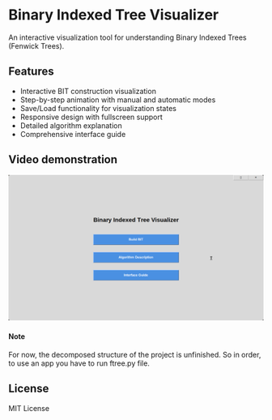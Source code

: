 # Binary Indexed Tree Visualizer

An interactive visualization tool for understanding Binary Indexed Trees (Fenwick Trees).

## Features

- Interactive BIT construction visualization
- Step-by-step animation with manual and automatic modes
- Save/Load functionality for visualization states
- Responsive design with fullscreen support
- Detailed algorithm explanation
- Comprehensive interface guide

## Video demonstration

[![Watch the video](https://raw.githubusercontent.com/MichaelTkach/binary-indexed-tree-visualizer/main/thumbnail.png)](https://raw.githubusercontent.com/MichaelTkach/binary-indexed-tree-visualizer/main/demo.mp4)

#### Note
For now, the decomposed structure of the project is unfinished. So in order, to use an app you have to run ftree.py file.

## License

MIT License
